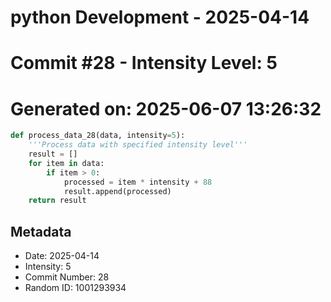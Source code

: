﻿# python Development - 2025-04-14
# Commit #28 - Intensity Level: 5
# Generated on: 2025-06-07 13:26:32
```python
def process_data_28(data, intensity=5):
    '''Process data with specified intensity level'''
    result = []
    for item in data:
        if item > 0:
            processed = item * intensity + 88
            result.append(processed)
    return result
```
## Metadata
- Date: 2025-04-14
- Intensity: 5
- Commit Number: 28
- Random ID: 1001293934
